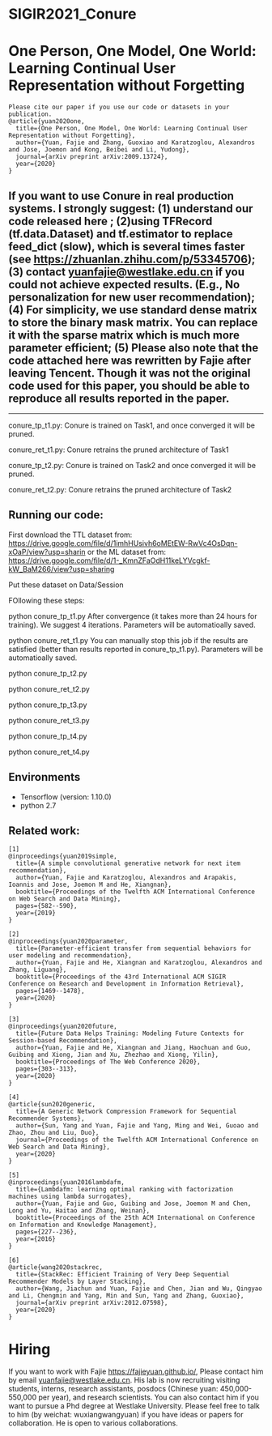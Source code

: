 # SIGIR2021_Conure
# One Person, One Model, One World: Learning Continual User Representation without Forgetting

  
```
Please cite our paper if you use our code or datasets in your publication.
@article{yuan2020one,
  title={One Person, One Model, One World: Learning Continual User Representation without Forgetting},
  author={Yuan, Fajie and Zhang, Guoxiao and Karatzoglou, Alexandros and Jose, Joemon and Kong, Beibei and Li, Yudong},
  journal={arXiv preprint arXiv:2009.13724},
  year={2020}
}
```
## If you want to use Conure in real production systems. I strongly suggest: (1) understand our code released here ; (2)using TFRecord (tf.data.Dataset) and tf.estimator to replace feed_dict (slow), which is several times faster (see https://zhuanlan.zhihu.com/p/53345706); (3) contact yuanfajie@westlake.edu.cn if you could not achieve expected results. (E.g., No personalization for new user recommendation);(4) For simplicity, we use standard dense matrix to store the binary mask matrix. You can replace it with the sparse matrix which is much more parameter efficient; (5) Please also note that the code attached here was rewritten by Fajie after leaving Tencent. Though it was not the original code used for this paper, you should be able to reproduce all results reported in the paper. 

---------------------------------------------------

conure_tp_t1.py: Conure is trained on Task1, and once converged it will be pruned.

conure_ret_t1.py: Conure retrains the pruned architecture of Task1

conure_tp_t2.py: Conure is trained on Task2 and once converged it will be pruned.

conure_ret_t2.py: Conure retrains the pruned architecture of Task2





## Running our code:

First download the TTL dataset from:  https://drive.google.com/file/d/1imhHUsivh6oMEtEW-RwVc4OsDqn-xOaP/view?usp=sharin
            or the ML dataset from: https://drive.google.com/file/d/1-_KmnZFaOdH11keLYVcgkf-kW_BaM266/view?usp=sharing

Put these dataset on Data/Session

FOllowing these steps:

python conure_tp_t1.py          After convergence (it takes more than 24 hours for training). We suggest 4 iterations. Parameters will be automatioally saved.

python conure_ret_t1.py          You can manually stop this job if the results are satisfied (better than results reported in conure_tp_t1.py). Parameters will be automatioally saved.

python conure_tp_t2.py

python conure_ret_t2.py 

python conure_tp_t3.py

python conure_ret_t3.py  

python conure_tp_t4.py

python conure_ret_t4.py  


## Environments
* Tensorflow (version: 1.10.0)
* python 2.7

## Related work:
```
[1]
@inproceedings{yuan2019simple,
  title={A simple convolutional generative network for next item recommendation},
  author={Yuan, Fajie and Karatzoglou, Alexandros and Arapakis, Ioannis and Jose, Joemon M and He, Xiangnan},
  booktitle={Proceedings of the Twelfth ACM International Conference on Web Search and Data Mining},
  pages={582--590},
  year={2019}
}
```
```
[2]
@inproceedings{yuan2020parameter,
  title={Parameter-efficient transfer from sequential behaviors for user modeling and recommendation},
  author={Yuan, Fajie and He, Xiangnan and Karatzoglou, Alexandros and Zhang, Liguang},
  booktitle={Proceedings of the 43rd International ACM SIGIR Conference on Research and Development in Information Retrieval},
  pages={1469--1478},
  year={2020}
}
```
```
[3]
@inproceedings{yuan2020future,
  title={Future Data Helps Training: Modeling Future Contexts for Session-based Recommendation},
  author={Yuan, Fajie and He, Xiangnan and Jiang, Haochuan and Guo, Guibing and Xiong, Jian and Xu, Zhezhao and Xiong, Yilin},
  booktitle={Proceedings of The Web Conference 2020},
  pages={303--313},
  year={2020}
}
```
```
[4]
@article{sun2020generic,
  title={A Generic Network Compression Framework for Sequential Recommender Systems},
  author={Sun, Yang and Yuan, Fajie and Yang, Ming and Wei, Guoao and Zhao, Zhou and Liu, Duo},
  journal={Proceedings of the Twelfth ACM International Conference on Web Search and Data Mining},
  year={2020}
}
```
```
[5]
@inproceedings{yuan2016lambdafm,
  title={Lambdafm: learning optimal ranking with factorization machines using lambda surrogates},
  author={Yuan, Fajie and Guo, Guibing and Jose, Joemon M and Chen, Long and Yu, Haitao and Zhang, Weinan},
  booktitle={Proceedings of the 25th ACM International on Conference on Information and Knowledge Management},
  pages={227--236},
  year={2016}
}
```
```
[6]
@article{wang2020stackrec,
  title={StackRec: Efficient Training of Very Deep Sequential Recommender Models by Layer Stacking},
  author={Wang, Jiachun and Yuan, Fajie and Chen, Jian and Wu, Qingyao and Li, Chengmin and Yang, Min and Sun, Yang and Zhang, Guoxiao},
  journal={arXiv preprint arXiv:2012.07598},
  year={2020}
}
```

#  Hiring
If you want to work with Fajie https://fajieyuan.github.io/, Please contact him by email yuanfajie@westlake.edu.cn. His lab is now recruiting visiting students, interns, research assistants, posdocs (Chinese yuan: 450,000-550,000 per year), and research scientists. You can also contact him if you want to  pursue a Phd degree at Westlake University. 
Please feel free to talk to him (by weichat: wuxiangwangyuan) if you have ideas or papers for collaboration. He is open to various collaborations. 
